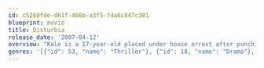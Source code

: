 ```yaml
---
id: c5260f4e-d61f-466b-a3f5-f4a6c847c381
blueprint: movie
title: Disturbia
release_date: '2007-04-12'
overview: "Kale is a 17-year-old placed under house arrest after punching his teacher. He is confined to his house, and decides to use his free time spying on his neighbors. Things start to get weird when guests enter the Turner's house and don't come back out. Kale and his friends, Ronnie and Ashley, start to grow more and more interested in what is actually happening within the house of Robert Turner."
genres: '[{"id": 53, "name": "Thriller"}, {"id": 18, "name": "Drama"}, {"id": 9648, "name": "Mystery"}]'
---
```

